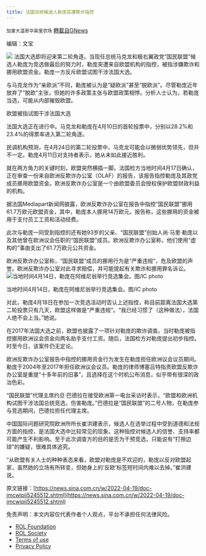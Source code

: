 ```yaml
---
title: 法国总统候选人勒庞突遭欺诈指控
---
```

`加拿大温哥华英里农场` [轉載自GNews](https://gnews.org/zh-hans/2375837/)

编辑：文宝




![](https://assets.gnews.org/wp-content/uploads/2022/04/46e1-471100a6cc2c2780e38297962ab38915.png)
法国大选即将迎来第二轮角逐。当现任总统马克龙和极右翼政党“国民联盟”候选人勒庞为竞选做最后的努力时，勒庞突遭来自欧盟机构的指控，被指涉嫌欺诈和挪用欧盟资金。勒庞一方反斥欧盟试图干涉法国大选。

与马克龙作为“亲欧派”不同，勒庞被认为是“疑欧派”甚至“脱欧派”。尽管勒庞近年放弃了“脱欧”主张，但她的许多政策主张与欧盟政策相悖。分析人士认为，若勒庞当选，可能从内部摧毁欧盟。

欧盟被指试图干涉法国大选

法国大选正在进行中。马克龙和勒庞在4月10日的首轮投票中，分别以28.2%和23.4%的得票率进入第二轮角逐。

民调机构预测，在4月24日的第二轮投票中，马克龙可能会以微弱优势领先，但并不一定。勒庞4月11日对支持者表示，她从未如此接近胜利。

就在两方角力的关键时刻，欧盟突然横插一脚。法国检方当地时间4月17日确认，正在审查一份来自欧洲反欺诈办公室（OLAF）的报告，该报告指控勒庞及其政党成员挪用欧盟资金。欧洲反欺诈办公室是一个由欧盟委员会授权保护欧盟财政利益的机构。

据法国Mediapart新闻网披露，欧洲反欺诈办公室在报告中指控“国民联盟”挪用61.7万欧元欧盟资金，其中，勒庞本人挪用14万欧元。报告称，这些挪用的资金被用于支付员工工资和活动经费。

此次与勒庞一同受到指控的还有她93岁的父亲、“国民联盟”创始人尚·马里·勒庞以及其他曾在欧洲议会任职的“国民联盟”成员。欧洲反欺诈办公室称，他们使用“虚构的”事由支出了61.7万欧元公共资金。

欧洲反欺诈办公室称，“国民联盟”成员的挪用行为是“严重违规”，危及欧盟的声誉。欧洲反欺诈办公室对此寻求赔偿，并可能提起有关欺诈和挪用罪名诉讼。![当地时间4月14日，勒庞在阿维尼翁举行竞选集会。图/IC photo](https://n.sinaimg.cn/sinakd20220419s/205/w1080h725/20220419/7a1e-41741a5fbaeb796e7a49e7d808f66af2.jpg)

当地时间4月14日，勒庞在阿维尼翁举行竞选集会。图/IC photo

对此，勒庞4月18日在参加一次竞选活动时否认上述指控，称目前距离法国大选第二轮投票只有几天，欧盟这样做是“严重违规”。“我已经习惯了（这种做法），法国人绝不会上当。”她说。

在2017年法国大选之前，欧盟也披露了一项针对勒庞的欺诈调查。当时勒庞被指控挪用欧洲议会资金向两名助手支付工资。随后，法国检方对勒庞提出初步指控。时至今日，该案件仍无定论。

欧洲反欺诈办公室报告中指控的挪用资金行为发生在勒庞担任欧洲议会议员期间。勒庞于2004年至2017年担任欧洲议会议员。勒庞的律师博塞吕特指责欧盟反欺诈办公室是重提“十多年前的旧事”，且选择在这个时机公布消息，似乎带有很深的政治色彩。

“国民联盟”代理主席约旦·巴德拉在接受欧洲第一电台采访时表示，“欧盟和欧洲机构试图干涉法国总统竞选，伤害勒庞。”巴德拉是“国民联盟”的二号人物，在勒庞参与竞选期间，巴德拉担任代理主席。

中国国际问题研究院欧洲所所长崔洪建表示，候选人在选举过程中受到道德和法规方面的指控，是法国大选中比较常见的现象。这种指控对候选人的信誉、支持率都可能产生不利影响。至于此次调查方的目的是否为干预竞选，只能说有“打擦边球”的嫌疑，很难具体追究。

“从欧盟有关人士的种种表态来看，欧盟对勒庞是不欢迎的，勒庞以反对欧盟起家，虽然她的立场有所转变，但她身上的‘反欧’标签短时间内难以去掉。”崔洪建说。

原文链接：[https://news.sina.com.cn/w/2022-04-19/doc-imcwipii5245512.shtml](https://news.sina.com.cn/w/2022-04-19/doc-imcwipii5245512.shtml)

 

免责声明：本文内容仅代表作者个人观点，平台不承担任何法律风险。

- [ROL Foundation](https://rolfoundation.org/)
- [ROL Society](https://rolsociety.org/)
- [Terms of use](https://gnews.org/terms-of-use-3/)
- [Privacy Policy](https://gnews.org/privacy-policy/)
